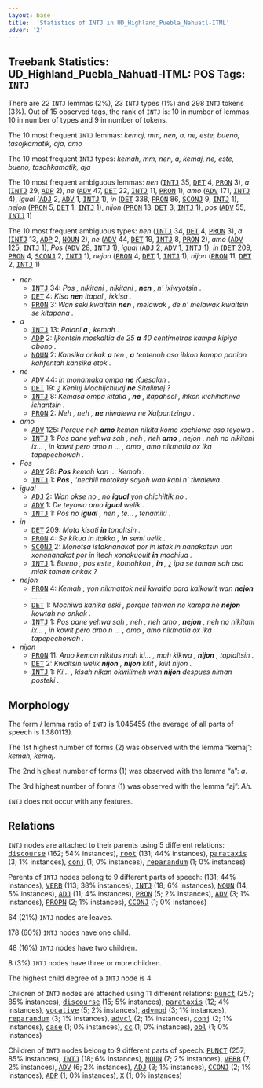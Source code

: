 ```yaml
---
layout: base
title:  'Statistics of INTJ in UD_Highland_Puebla_Nahuatl-ITML'
udver: '2'
---
```


## Treebank Statistics: UD_Highland_Puebla_Nahuatl-ITML: POS Tags: `INTJ`

There are 22 `INTJ` lemmas (2%), 23 `INTJ` types (1%) and 298 `INTJ` tokens (3%).
Out of 15 observed tags, the rank of `INTJ` is: 10 in number of lemmas, 10 in number of types and 9 in number of tokens.

The 10 most frequent `INTJ` lemmas: <em>kemaj, mm, nen, a, ne, este, bueno, tasojkamatik, aja, amo</em>

The 10 most frequent `INTJ` types:  <em>kemah, mm, nen, a, kemaj, ne, este, bueno, tasohkamatik, aja</em>

The 10 most frequent ambiguous lemmas: <em>nen</em> (<tt><a href="azz_itml-pos-INTJ.html">INTJ</a></tt> 35, <tt><a href="azz_itml-pos-DET.html">DET</a></tt> 4, <tt><a href="azz_itml-pos-PRON.html">PRON</a></tt> 3), <em>a</em> (<tt><a href="azz_itml-pos-INTJ.html">INTJ</a></tt> 29, <tt><a href="azz_itml-pos-ADP.html">ADP</a></tt> 2), <em>ne</em> (<tt><a href="azz_itml-pos-ADV.html">ADV</a></tt> 47, <tt><a href="azz_itml-pos-DET.html">DET</a></tt> 22, <tt><a href="azz_itml-pos-INTJ.html">INTJ</a></tt> 11, <tt><a href="azz_itml-pos-PRON.html">PRON</a></tt> 1), <em>amo</em> (<tt><a href="azz_itml-pos-ADV.html">ADV</a></tt> 171, <tt><a href="azz_itml-pos-INTJ.html">INTJ</a></tt> 4), <em>igual</em> (<tt><a href="azz_itml-pos-ADJ.html">ADJ</a></tt> 2, <tt><a href="azz_itml-pos-ADV.html">ADV</a></tt> 1, <tt><a href="azz_itml-pos-INTJ.html">INTJ</a></tt> 1), <em>in</em> (<tt><a href="azz_itml-pos-DET.html">DET</a></tt> 338, <tt><a href="azz_itml-pos-PRON.html">PRON</a></tt> 86, <tt><a href="azz_itml-pos-SCONJ.html">SCONJ</a></tt> 9, <tt><a href="azz_itml-pos-INTJ.html">INTJ</a></tt> 1), <em>nejon</em> (<tt><a href="azz_itml-pos-PRON.html">PRON</a></tt> 5, <tt><a href="azz_itml-pos-DET.html">DET</a></tt> 1, <tt><a href="azz_itml-pos-INTJ.html">INTJ</a></tt> 1), <em>nijon</em> (<tt><a href="azz_itml-pos-PRON.html">PRON</a></tt> 13, <tt><a href="azz_itml-pos-DET.html">DET</a></tt> 3, <tt><a href="azz_itml-pos-INTJ.html">INTJ</a></tt> 1), <em>pos</em> (<tt><a href="azz_itml-pos-ADV.html">ADV</a></tt> 55, <tt><a href="azz_itml-pos-INTJ.html">INTJ</a></tt> 1)

The 10 most frequent ambiguous types:  <em>nen</em> (<tt><a href="azz_itml-pos-INTJ.html">INTJ</a></tt> 34, <tt><a href="azz_itml-pos-DET.html">DET</a></tt> 4, <tt><a href="azz_itml-pos-PRON.html">PRON</a></tt> 3), <em>a</em> (<tt><a href="azz_itml-pos-INTJ.html">INTJ</a></tt> 13, <tt><a href="azz_itml-pos-ADP.html">ADP</a></tt> 2, <tt><a href="azz_itml-pos-NOUN.html">NOUN</a></tt> 2), <em>ne</em> (<tt><a href="azz_itml-pos-ADV.html">ADV</a></tt> 44, <tt><a href="azz_itml-pos-DET.html">DET</a></tt> 19, <tt><a href="azz_itml-pos-INTJ.html">INTJ</a></tt> 8, <tt><a href="azz_itml-pos-PRON.html">PRON</a></tt> 2), <em>amo</em> (<tt><a href="azz_itml-pos-ADV.html">ADV</a></tt> 125, <tt><a href="azz_itml-pos-INTJ.html">INTJ</a></tt> 1), <em>Pos</em> (<tt><a href="azz_itml-pos-ADV.html">ADV</a></tt> 28, <tt><a href="azz_itml-pos-INTJ.html">INTJ</a></tt> 1), <em>igual</em> (<tt><a href="azz_itml-pos-ADJ.html">ADJ</a></tt> 2, <tt><a href="azz_itml-pos-ADV.html">ADV</a></tt> 1, <tt><a href="azz_itml-pos-INTJ.html">INTJ</a></tt> 1), <em>in</em> (<tt><a href="azz_itml-pos-DET.html">DET</a></tt> 209, <tt><a href="azz_itml-pos-PRON.html">PRON</a></tt> 4, <tt><a href="azz_itml-pos-SCONJ.html">SCONJ</a></tt> 2, <tt><a href="azz_itml-pos-INTJ.html">INTJ</a></tt> 1), <em>nejon</em> (<tt><a href="azz_itml-pos-PRON.html">PRON</a></tt> 4, <tt><a href="azz_itml-pos-DET.html">DET</a></tt> 1, <tt><a href="azz_itml-pos-INTJ.html">INTJ</a></tt> 1), <em>nijon</em> (<tt><a href="azz_itml-pos-PRON.html">PRON</a></tt> 11, <tt><a href="azz_itml-pos-DET.html">DET</a></tt> 2, <tt><a href="azz_itml-pos-INTJ.html">INTJ</a></tt> 1)


* <em>nen</em>
  * <tt><a href="azz_itml-pos-INTJ.html">INTJ</a></tt> 34: <em>Pos , nikitani , nikitani , <b>nen</b> , n' ixiwyotsin .</em>
  * <tt><a href="azz_itml-pos-DET.html">DET</a></tt> 4: <em>Kisa <b>nen</b> itapal , ixkisa .</em>
  * <tt><a href="azz_itml-pos-PRON.html">PRON</a></tt> 3: <em>Wan seki kwaltsin <b>nen</b> , melawak , de n' melawak kwaltsin se kitapana .</em>
* <em>a</em>
  * <tt><a href="azz_itml-pos-INTJ.html">INTJ</a></tt> 13: <em>Palani <b>a</b> , kemah .</em>
  * <tt><a href="azz_itml-pos-ADP.html">ADP</a></tt> 2: <em>Ijkontsin moskaltia de 25 <b>a</b> 40 centímetros kampa kipiya abono .</em>
  * <tt><a href="azz_itml-pos-NOUN.html">NOUN</a></tt> 2: <em>Kansika onkak <b>a</b> ten , <b>a</b> tentenoh oso ihkon kampa panian kahfentah kansika etok .</em>
* <em>ne</em>
  * <tt><a href="azz_itml-pos-ADV.html">ADV</a></tt> 44: <em>In monamaka ompa <b>ne</b> Kuesalan .</em>
  * <tt><a href="azz_itml-pos-DET.html">DET</a></tt> 19: <em>¿ Keniuj Mochijchiuaj <b>ne</b> Sitalimej ?</em>
  * <tt><a href="azz_itml-pos-INTJ.html">INTJ</a></tt> 8: <em>Kemasa ompa kitalia , <b>ne</b> , itapahsol , ihkon kichihchiwa ichantsin .</em>
  * <tt><a href="azz_itml-pos-PRON.html">PRON</a></tt> 2: <em>Neh , neh , <b>ne</b> niwalewa ne Xalpantzingo .</em>
* <em>amo</em>
  * <tt><a href="azz_itml-pos-ADV.html">ADV</a></tt> 125: <em>Porque neh <b>amo</b> keman nikita komo xochiowa oso teyowa .</em>
  * <tt><a href="azz_itml-pos-INTJ.html">INTJ</a></tt> 1: <em>Pos pane yehwa sah , neh , neh <b>amo</b> , nejon , neh no nikitani ix... , in kowit pero amo n ... , amo , amo nikmatia ox ika tapepechowah .</em>
* <em>Pos</em>
  * <tt><a href="azz_itml-pos-ADV.html">ADV</a></tt> 28: <em><b>Pos</b> kemah kan ... Kemah .</em>
  * <tt><a href="azz_itml-pos-INTJ.html">INTJ</a></tt> 1: <em><b>Pos</b> , 'nechili motokay sayoh wan kani n' tiwalewa .</em>
* <em>igual</em>
  * <tt><a href="azz_itml-pos-ADJ.html">ADJ</a></tt> 2: <em>Wan okse no , no <b>igual</b> yon chichiltik no .</em>
  * <tt><a href="azz_itml-pos-ADV.html">ADV</a></tt> 1: <em>De teyowa amo <b>igual</b> welik .</em>
  * <tt><a href="azz_itml-pos-INTJ.html">INTJ</a></tt> 1: <em>Pos no <b>igual</b> , nen , te... , tenamiki .</em>
* <em>in</em>
  * <tt><a href="azz_itml-pos-DET.html">DET</a></tt> 209: <em>Mota kisati <b>in</b> tonaltsin .</em>
  * <tt><a href="azz_itml-pos-PRON.html">PRON</a></tt> 4: <em>Se kikua in itakka , <b>in</b> semi uelik .</em>
  * <tt><a href="azz_itml-pos-SCONJ.html">SCONJ</a></tt> 2: <em>Monotsa istaknanakat por in istak in nanakatsin uan xononanakat por in itech xonokuouit <b>in</b> mochiua .</em>
  * <tt><a href="azz_itml-pos-INTJ.html">INTJ</a></tt> 1: <em>Bueno , pos este , komohkon , <b>in</b> , ¿ ipa se taman sah oso miak taman onkak ?</em>
* <em>nejon</em>
  * <tt><a href="azz_itml-pos-PRON.html">PRON</a></tt> 4: <em>Kemah , yon nikmattok neli kwaltia para kalkowit wan <b>nejon</b> ... .</em>
  * <tt><a href="azz_itml-pos-DET.html">DET</a></tt> 1: <em>Mochiwa kanika eski , porque tehwan ne kampa ne <b>nejon</b> kowtah no onkak .</em>
  * <tt><a href="azz_itml-pos-INTJ.html">INTJ</a></tt> 1: <em>Pos pane yehwa sah , neh , neh amo , <b>nejon</b> , neh no nikitani ix... , in kowit pero amo n ... , amo , amo nikmatia ox ika tapepechowah .</em>
* <em>nijon</em>
  * <tt><a href="azz_itml-pos-PRON.html">PRON</a></tt> 11: <em>Amo keman nikitas mah ki... , mah kikwa , <b>nijon</b> , tapialtsin .</em>
  * <tt><a href="azz_itml-pos-DET.html">DET</a></tt> 2: <em>Kwaltsin welik <b>nijon</b> , <b>nijon</b> kilit , kilit nijon .</em>
  * <tt><a href="azz_itml-pos-INTJ.html">INTJ</a></tt> 1: <em>Ki... , kisah nikan okwilimeh wan <b>nijon</b> despues niman posteki .</em>

## Morphology

The form / lemma ratio of `INTJ` is 1.045455 (the average of all parts of speech is 1.380113).

The 1st highest number of forms (2) was observed with the lemma “kemaj”: <em>kemah, kemaj</em>.

The 2nd highest number of forms (1) was observed with the lemma “a”: <em>a</em>.

The 3rd highest number of forms (1) was observed with the lemma “aj”: <em>Ah</em>.

`INTJ` does not occur with any features.


## Relations

`INTJ` nodes are attached to their parents using 5 different relations: <tt><a href="azz_itml-dep-discourse.html">discourse</a></tt> (162; 54% instances), <tt><a href="azz_itml-dep-root.html">root</a></tt> (131; 44% instances), <tt><a href="azz_itml-dep-parataxis.html">parataxis</a></tt> (3; 1% instances), <tt><a href="azz_itml-dep-conj.html">conj</a></tt> (1; 0% instances), <tt><a href="azz_itml-dep-reparandum.html">reparandum</a></tt> (1; 0% instances)

Parents of `INTJ` nodes belong to 9 different parts of speech:  (131; 44% instances), <tt><a href="azz_itml-pos-VERB.html">VERB</a></tt> (113; 38% instances), <tt><a href="azz_itml-pos-INTJ.html">INTJ</a></tt> (18; 6% instances), <tt><a href="azz_itml-pos-NOUN.html">NOUN</a></tt> (14; 5% instances), <tt><a href="azz_itml-pos-ADJ.html">ADJ</a></tt> (11; 4% instances), <tt><a href="azz_itml-pos-PRON.html">PRON</a></tt> (5; 2% instances), <tt><a href="azz_itml-pos-ADV.html">ADV</a></tt> (3; 1% instances), <tt><a href="azz_itml-pos-PROPN.html">PROPN</a></tt> (2; 1% instances), <tt><a href="azz_itml-pos-CCONJ.html">CCONJ</a></tt> (1; 0% instances)

64 (21%) `INTJ` nodes are leaves.

178 (60%) `INTJ` nodes have one child.

48 (16%) `INTJ` nodes have two children.

8 (3%) `INTJ` nodes have three or more children.

The highest child degree of a `INTJ` node is 4.

Children of `INTJ` nodes are attached using 11 different relations: <tt><a href="azz_itml-dep-punct.html">punct</a></tt> (257; 85% instances), <tt><a href="azz_itml-dep-discourse.html">discourse</a></tt> (15; 5% instances), <tt><a href="azz_itml-dep-parataxis.html">parataxis</a></tt> (12; 4% instances), <tt><a href="azz_itml-dep-vocative.html">vocative</a></tt> (5; 2% instances), <tt><a href="azz_itml-dep-advmod.html">advmod</a></tt> (3; 1% instances), <tt><a href="azz_itml-dep-reparandum.html">reparandum</a></tt> (3; 1% instances), <tt><a href="azz_itml-dep-advcl.html">advcl</a></tt> (2; 1% instances), <tt><a href="azz_itml-dep-conj.html">conj</a></tt> (2; 1% instances), <tt><a href="azz_itml-dep-case.html">case</a></tt> (1; 0% instances), <tt><a href="azz_itml-dep-cc.html">cc</a></tt> (1; 0% instances), <tt><a href="azz_itml-dep-obl.html">obl</a></tt> (1; 0% instances)

Children of `INTJ` nodes belong to 9 different parts of speech: <tt><a href="azz_itml-pos-PUNCT.html">PUNCT</a></tt> (257; 85% instances), <tt><a href="azz_itml-pos-INTJ.html">INTJ</a></tt> (18; 6% instances), <tt><a href="azz_itml-pos-NOUN.html">NOUN</a></tt> (7; 2% instances), <tt><a href="azz_itml-pos-VERB.html">VERB</a></tt> (7; 2% instances), <tt><a href="azz_itml-pos-ADV.html">ADV</a></tt> (6; 2% instances), <tt><a href="azz_itml-pos-ADJ.html">ADJ</a></tt> (3; 1% instances), <tt><a href="azz_itml-pos-CCONJ.html">CCONJ</a></tt> (2; 1% instances), <tt><a href="azz_itml-pos-ADP.html">ADP</a></tt> (1; 0% instances), <tt><a href="azz_itml-pos-X.html">X</a></tt> (1; 0% instances)

